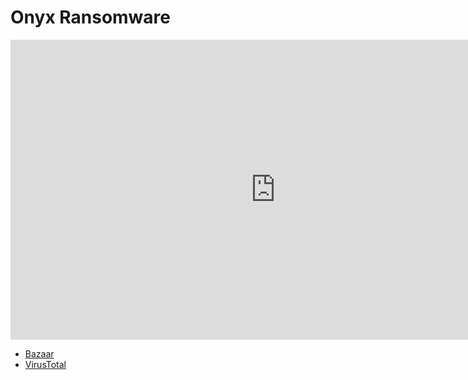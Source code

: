 # Onyx Ransomware

<iframe width="848" height="480" src="https://www.youtube.com/embed/Lio29cxMUuc" title="YouTube video player" frameborder="0" allow="accelerometer; autoplay; clipboard-write; encrypted-media; gyroscope; picture-in-picture" allowfullscreen></iframe>

* [Bazaar](https://bazaar.abuse.ch/sample/a7f09cfde433f3d47fc96502bf2b623ae5e7626da85d0a0130dcd19d1679af9b/)
* [VirusTotal](https://www.virustotal.com/gui/file/a7f09cfde433f3d47fc96502bf2b623ae5e7626da85d0a0130dcd19d1679af9b)

